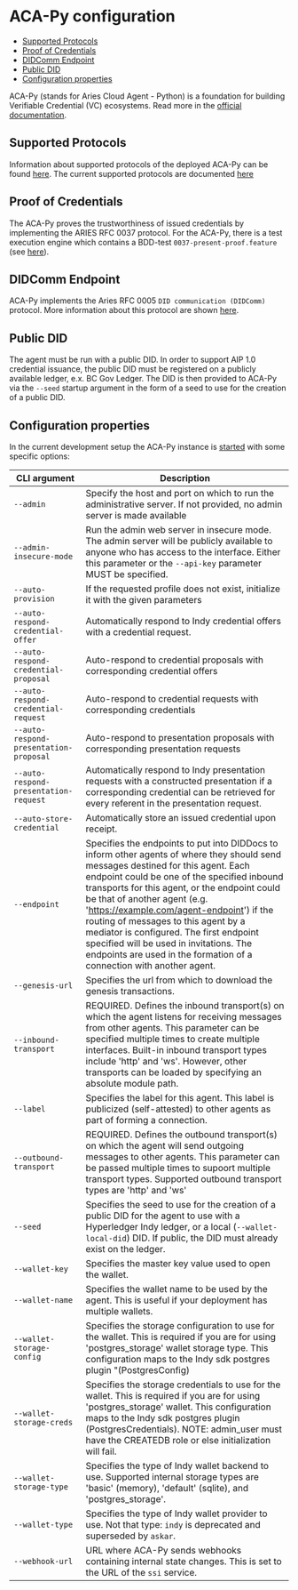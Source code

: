# ACA-Py configuration

<!-- TOC GitLab -->

- [Supported Protocols](#supported-protocols)
- [Proof of Credentials](#proof-of-credentials)
- [DIDComm Endpoint](#didcomm-endpoint)
- [Public DID](#public-did)
- [Configuration properties](#configuration-properties)

<!-- /TOC -->

ACA-Py (stands for Aries Cloud Agent - Python) is a foundation for building Verifiable Credential (VC) ecosystems.
Read more in the [official documentation](https://github.com/hyperledger/aries-cloudagent-python).

## Supported Protocols

Information about supported protocols of the deployed ACA-Py can be found [here](https://github.com/openwallet-foundation/acapy/blob/0.11.3/SupportedRFCs.md). The current supported protocols are documented [here](https://github.com/openwallet-foundation/acapy/blob/main/docs/features/SupportedRFCs.md)

## Proof of Credentials

The ACA-Py proves the trustworthiness of issued credentials by implementing the ARIES RFC 0037 protocol.
For the ACA-Py, there is a test execution engine which contains a BDD-test `0037-present-proof.feature` (see [here](https://github.com/hyperledger/aries-agent-test-harness)).

## DIDComm Endpoint

ACA-Py implements the Aries RFC 0005 `DID communication (DIDComm)` protocol.
More information about this protocol are shown [here](https://github.com/hyperledger/aries-rfcs/tree/main/concepts/0005-didcomm).

## Public DID

The agent must be run with a public DID.
In order to support AIP 1.0 credential issuance, the public DID must be registered on a publicly available ledger, e.x. BC Gov Ledger.
The DID is then provided to ACA-Py via the `--seed` startup argument in the form of a seed to use for the creation of a public DID.

## Configuration properties

In the current development setup the ACA-Py instance is [started](../../deploy/local/docker-compose/acapy.yml) with some specific options:

| CLI argument                           | Description                                                                                                                                                                                                                                                                                                                                                                                                                                                                                                          |
|----------------------------------------|----------------------------------------------------------------------------------------------------------------------------------------------------------------------------------------------------------------------------------------------------------------------------------------------------------------------------------------------------------------------------------------------------------------------------------------------------------------------------------------------------------------------|
| `--admin`                              | Specify the host and port on which to run the administrative server. If not provided, no admin server is made available                                                                                                                                                                                                                                                                                                                                                                                              |
| `--admin-insecure-mode`                | Run the admin web server in insecure mode. The admin server will be publicly available to anyone who has access to the interface. Either this parameter or the `--api-key` parameter MUST be specified.                                                                                                                                                                                                                                                                                                              |
| `--auto-provision`                     | If the requested profile does not exist, initialize it with the given parameters                                                                                                                                                                                                                                                                                                                                                                                                                                     |
| `--auto-respond-credential-offer`      | Automatically respond to Indy credential offers with a credential request.                                                                                                                                                                                                                                                                                                                                                                                                                                           |
| `--auto-respond-credential-proposal`   | Auto-respond to credential proposals with corresponding credential offers                                                                                                                                                                                                                                                                                                                                                                                                                                            |
| `--auto-respond-credential-request`    | Auto-respond to credential requests with corresponding credentials                                                                                                                                                                                                                                                                                                                                                                                                                                                   |
| `--auto-respond-presentation-proposal` | Auto-respond to presentation proposals with corresponding presentation requests                                                                                                                                                                                                                                                                                                                                                                                                                                      |
| `--auto-respond-presentation-request`  | Automatically respond to Indy presentation requests with a constructed presentation if a corresponding credential can be retrieved for every referent in the presentation request.                                                                                                                                                                                                                                                                                                                                   |
| `--auto-store-credential`              | Automatically store an issued credential upon receipt.                                                                                                                                                                                                                                                                                                                                                                                                                                                               |
| `--endpoint`                           | Specifies the endpoints to put into DIDDocs to inform other agents of where they should send messages destined for this agent. Each endpoint could be one of the specified inbound transports for this agent, or the endpoint could be that of another agent (e.g. 'https://example.com/agent-endpoint') if the routing of messages to this agent by a mediator is configured. The first endpoint specified will be used in invitations. The endpoints are used in the formation of a connection with another agent. |
| `--genesis-url`                        | Specifies the url from which to download the genesis transactions.                                                                                                                                                                                                                                                                                                                                                                                                                                                   |
| `--inbound-transport`                  | REQUIRED. Defines the inbound transport(s) on which the agent listens for receiving messages from other agents. This parameter can be specified multiple times to create multiple interfaces. Built-in inbound transport types include 'http' and 'ws'. However, other transports can be loaded by specifying an absolute module path.                                                                                                                                                                               |
| `--label`                              | Specifies the label for this agent. This label is publicized (self-attested) to other agents as part of forming a connection.                                                                                                                                                                                                                                                                                                                                                                                        |
| `--outbound-transport`                 | REQUIRED. Defines the outbound transport(s) on which the agent will send outgoing messages to other agents. This parameter can be passed multiple times to supoort multiple transport types. Supported outbound transport types are 'http' and 'ws'                                                                                                                                                                                                                                                                  |
| `--seed`                               | Specifies the seed to use for the creation of a public DID for the agent to use with a Hyperledger Indy ledger, or a local (`--wallet-local-did`) DID. If public, the DID must already exist on the ledger.                                                                                                                                                                                                                                                                                                          |
| `--wallet-key`                         | Specifies the master key value used to open the wallet.                                                                                                                                                                                                                                                                                                                                                                                                                                                              |
| `--wallet-name`                        | Specifies the wallet name to be used by the agent. This is useful if your deployment has multiple wallets.                                                                                                                                                                                                                                                                                                                                                                                                           |
| `--wallet-storage-config`              | Specifies the storage configuration to use for the wallet. This is required if you are for using 'postgres_storage' wallet storage type. This configuration maps to the Indy sdk postgres plugin "(PostgresConfig)                                                                                                                                                                                                                                                                                                   |
| `--wallet-storage-creds`               | Specifies the storage credentials to use for the wallet. This is required if you are for using 'postgres_storage' wallet. This configuration maps to the Indy sdk postgres plugin (PostgresCredentials). NOTE: admin_user must have the CREATEDB role or else initialization will fail.                                                                                                                                                                                                                              |
| `--wallet-storage-type`                | Specifies the type of Indy wallet backend to use. Supported internal storage types are 'basic' (memory), 'default' (sqlite), and 'postgres_storage'.                                                                                                                                                                                                                                                                                                                                                                 |
| `--wallet-type`                        | Specifies the type of Indy wallet provider to use. Not that type: `indy` is deprecated and superseded by `askar`.                                                                                                                                                                                                                                                                                                                                                                                                    |
| `--webhook-url`                        | URL where ACA-Py sends webhooks containing internal state changes. This is set to the URL of the `ssi` service.                                                                                                                                                                                                                                                                                                                                                                                                      |
